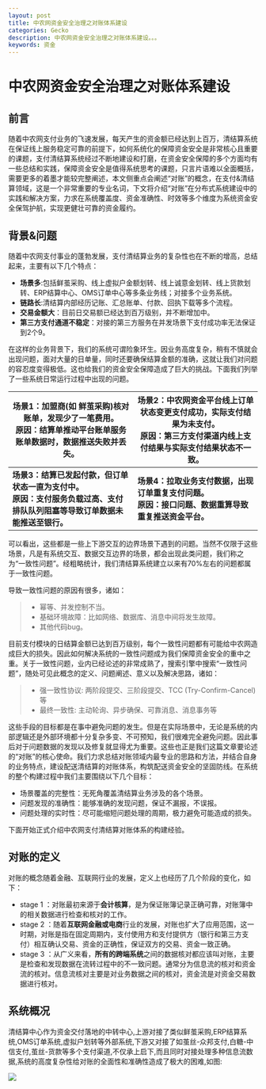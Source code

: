 ```yaml
---
layout: post
title: 中农网资金安全治理之对账体系建设
categories: Gecko
description: 中农网资金安全治理之对账体系建设。。。
keywords: 资金
---
```

# 中农网资金安全治理之对账体系建设

## 前言

随着中农网支付业务的飞速发展，每天产生的资金额已经达到上百万，清结算系统在保证线上服务稳定可靠的前提下，如何系统化的保障资金安全是非常核心且重要的课题，支付清结算系统经过不断地建设和打磨，在资金安全保障的多个方面均有一些总结和实践，保障资金安全是值得系统思考的课题，只言片语难以全面概括，需要更多的着墨才能较完整阐述，本文侧重点会阐述“对账”的概念，在支付&清结算领域，这是一个非常重要的专业名词，下文将介绍“对账”在分布式系统建设中的实践和解决方案，力求在系统覆盖度、资金准确性、时效等多个维度为系统资金安全保驾护航，实现更健壮可靠的资金履约。

## 背景&问题

随着中农网支付事业的蓬勃发展，支付清结算业务的复杂性也在不断的增高，总结起来，主要有以下几个特点：

- **场景多**:包括鲜茧采购、线上虚拟户金额划转、线上诚意金划转、线上货款划转、ERP结算中心、OMS订单中心等多条业务线；对接多个业务系统。
- **链路长**:清结算内部经历记账、汇总账单、付款、回执下载等多个流程。
- **交易金额大**：目前日交易额已经达到百万级别，并不断增加中。
- **第三方支付通道不稳定**：对接的第三方服务在并发场景下支付成功率无法保证到2个9。

在这样的业务背景下，我们的系统可谓险象环生。因业务高度复杂，稍有不慎就会出现问题，面对大量的日单量，同时还要确保结算金额的准确，这就让我们对问题的容忍度变得极低。这也给我们的资金安全保障造成了巨大的挑战。下面我们列举了一些系统日常运行过程中出现的问题。

| 场景1：加盟商(如 鲜茧采购)核对账单，发现少了一笔费用。<br />原因：结算单推动平台账单服务账单数据时，数据推送失败并丢失。 | 场景2：中农网资金平台线上订单状态变更支付成功，实际支付结果为未支付。<br />原因：第三方支付渠道内线上支付结果与实际支付结果状态不一致。 |
| ------------------------------------------------------------ | ------------------------------------------------------------ |
| **场景3：结算已发起付款，但订单状态一直为支付中。<br />原因：支付服务负载过高、支付排队队列阻塞等导致订单数据未能推送至银行。** | **场景4：拉取业务支付数据，出现订单重复支付问题。<br />原因：接口问题、数据重算导致重复推送资金平台。** |

可以看出，这些都是一些上下游交互的边界场景下遇到的问题。当然不仅限于这些场景，凡是有系统交互、数据交互边界的场景，都会出现此类问题，我们称之为“一致性问题”。经粗略统计，我们清结算系统建立以来有70%左右的问题都属于一致性问题。

导致一致性问题的原因有很多，诸如：

> - 幂等、并发控制不当。
> - 基础环境故障：比如网络、数据库、消息中间将发生故障。
> - 其他代码bug。

目前支付模块的日结算金额已达到百万级别，每个一致性问题都有可能给中农网造成巨大的损失。因此如何解决系统的一致性问题成为我们保障资金安全的重中之重。关于一致性问题，业内已经论述的非常成熟了，搜索引擎中搜索“一致性问题”，随处可见此概念的定义、问题阐述、意义以及解决思路，诸如：

> - 强一致性协议: 两阶段提交、三阶段提交、TCC (Try-Confirm-Cancel)等
> - 最终一致性: 主动轮询、异步确保、可靠消息、消息事务等

这些手段的目标都是在事中避免问题的发生。但是在实际场景中，无论是系统的内部逻辑还是外部环境都十分复杂多变、不可预知，我们很难完全避免问题。因此事后对于问题数据的发现以及修复就显得尤为重要。这些也正是我们这篇文章要论述的“对账”的核心使命。我们力求总结对账领域内最专业的思路和方法，并结合自身的业务特点，建设配送清结算的对账体系，构筑配送资金安全的坚固防线。在系统的整个构建过程中我们主要围绕以下几个目标：

- 场景覆盖的完整性：无死角覆盖清结算业务涉及的各个场景。
- 问题发现的准确性：能够准确的发现问题，保证不漏报，不误报。
- 问题处理的实时性：尽可能缩短问题处理的周期，极力避免可能造成的损失。

下面开始正式介绍中农网支付清结算对账体系的构建经验。

## 对账的定义

对账的概念随着金融、互联网行业的发展，定义上也经历了几个阶段的变化，如下：

- stage 1 ：对账最初来源于**会计核算**，是为保证账簿记录正确可靠，对账簿中的相关数据进行检查和核对的工作。
- stage 2 ：随着**互联网金融或电商**行业的发展，对账也扩大了应用范围，这一时期，对账是指在固定周期内，支付使用方和支付提供方（银行和第三方支付）相互确认交易、资金的正确性，保证双方的交易、资金一致正确。
- stage 3 ：从广义来看，**所有的跨端系统**之间的数据核对都应该叫对账，主要是检查和发现数据在流转过程中的不一致问题。通常分为信息流的核对和资金流的核对。信息流核对主要是对业务数据之间的核对，资金流是对资金交易数据进行核对。

## 系统概况

清结算中心作为资金交付落地的中转中心,上游对接了类似鲜茧采购,ERP结算系统,OMS订单系统,虚拟户划转等外部系统,下游又对接了如茧丝-众邦支付,白糖-中信支付,茧丝-货款等多个支付渠道,不仅承上启下,而且同时对接处理多种信息流数据,系统的高度复杂性给对账的全面性和准确性造成了极大的困难,如图:

![](C:\Users\Administrator\Desktop\对账逻辑图.jpg)


